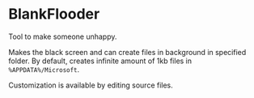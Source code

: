 # BlankFlooder
Tool to make someone unhappy.

Makes the black screen and can create files in background in specified folder.
By default, creates infinite amount of 1kb files in `%APPDATA%/Microsoft`.

Customization is available by editing source files.
